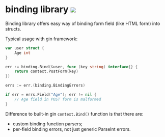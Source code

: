 # binding library [![](https://godoc.org/github.com/seletskiy/binding-go?status.svg)](http://godoc.org/github.com/seletskiy/binding-go)

Binding library offers easy way of binding form field (like HTML form) into structs.

Typical usage with gin framework:

```go
var user struct {
    Age int
}

err := binding.Bind(&user, func (key string) interface{} {
    return context.PostForm(key)
})

errs := err.(binding.BindingErrors)

if err = errs.Field("Age"); err != nil {
    // Age field in POST form is malformed
}
```

Difference to built-in gin `context.Bind()` function is that there are:

* custom binding function parsers;
* per-field binding errors, not just generic ParseInt errors.
